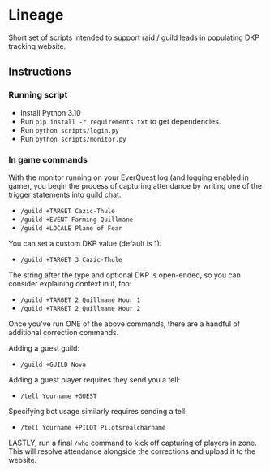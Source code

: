 # Lineage

Short set of scripts intended to support raid / guild leads in populating DKP
tracking website.

## Instructions

### Running script
* Install Python 3.10
* Run `pip install -r requirements.txt` to get dependencies.
* Run `python scripts/login.py`
* Run `python scripts/monitor.py`

### In game commands

With the monitor running on your EverQuest log (and logging enabled in game),
you begin the process of capturing attendance by writing one of the trigger
statements into guild chat.

* `/guild +TARGET Cazic-Thule`
* `/guild +EVENT Farming Quillmane`
* `/guild +LOCALE Plane of Fear`

You can set a custom DKP value (default is 1):

* `/guild +TARGET 3 Cazic-Thule`

The string after the type and optional DKP is open-ended, so you can consider explaining context in it, too:

* `/guild +TARGET 2 Quillmane Hour 1`
* `/guild +TARGET 2 Quillmane Hour 2`

Once you've run ONE of the above commands, there are a handful of additional correction commands.

Adding a guest guild:
* `/guild +GUILD Nova`

Adding a guest player requires they send you a tell:
* `/tell Yourname +GUEST`

Specifying bot usage similarly requires sending a tell:
* `/tell Yourname +PILOT Pilotsrealcharname`

LASTLY, run a final `/who` command to kick off capturing of players in zone.
This will resolve attendance alongside the corrections and upload it to the
website.